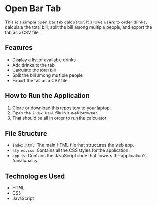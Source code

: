 # Open Bar Tab 
This is a simple open bar tab calcualtor. It allows users to order drinks, calculate the total bill, split the bill among multiple people, and export the tab as a CSV file.

## Features

- Display a list of available drinks
- Add drinks to the tab
- Calculate the total bill
- Split the bill among multiple people
- Export the tab as a CSV file

## How to Run the Application

1. Clone or download this repository to your laptop.
2. Open the `index.html` file in a web browser.
3. That should be all in order to run the calculator

## File Structure

- `index.html`: The main HTML file that structures the web app.
- `styles.css`: Contains all the CSS styles for the application.
- `app.js`: Contains the JavaScript code that powers the application's functionality.

## Technologies Used

- HTML
- CSS
- JavaScript